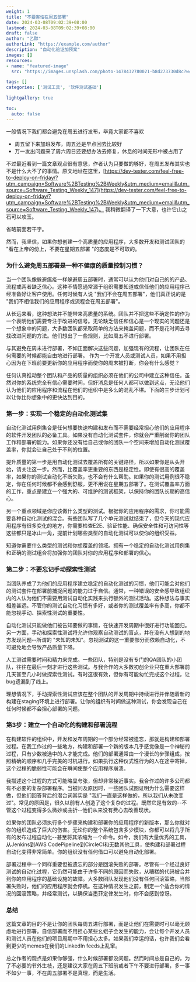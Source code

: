 ```yaml
---
weight: 1
title: "不要害怕在周五部署"
date: 2024-03-08T09:02:39+08:00
lastmod: 2024-03-08T09:02:39+08:00
draft: false
author: "乙醇"
authorLink: "https://example.com/author"
description: "自动化验证加预案"
images: []
resources:
- name: "featured-image"
  src: "https://images.unsplash.com/photo-1478432780021-b8d273730d8c?w=300"

tags: []
categories: ['测试工具', '软件测试基础']

lightgallery: true

toc:
  auto: false
---
```


一般情况下我们都会避免在周五进行发布，毕竟大家都不喜欢

- 周五留下来加班发布，周五还是早点回去比较好
- 万一发出问题来了周六周日还要想办法去修复，休息的时间无形中被占用了

不过最近看到一篇文章观点很有意思，作者认为只要做的够好，在周五发布其实也不是什么大不了的事情。原文地址在这里，[https://dev-tester.com/feel-free-to-deploy-on-friday/?utm_campaign=Software%2BTesting%2BWeekly&utm_medium=email&utm_source=Software_Testing_Weekly_147](https://dev-tester.com/feel-free-to-deploy-on-friday/?utm_campaign=Software%2BTesting%2BWeekly&utm_medium=email&utm_source=Software_Testing_Weekly_147)。 我稍微翻译了一下大意，也许它山之石可以攻玉。

省略前面若干字。

然而，我坚信，如果你想创建一个高质量的应用程序，大多数开发和测试团队的 "看在上帝的份上，不要在星期五部署 "的态度是不可取的。

### 为什么避免周五部署是一种不健康的质量控制习惯？

当一个团队像躲避瘟疫一样躲避周五部署时，通常可以认为他们对自己的的产品、流程或两者缺乏信心。这种不情愿通常源于组织需要知道或信任他们的应用程序已经准备好让客户使用。任何时候有人说 "我们不会在周五部署"，他们真正说的是 "我们不相信我们的应用程序或流程会在周五部署"。

从长远来看，这种想法并不能带来高质量的系统。团队并不把这些不确定性的作为一个表明他们需要专注于改进的信号。无论缺乏信任和信心是一个现实的问题还是一个想象中的问题，大多数团队都采取简单的方法来掩盖问题，而不是花时间去寻找改进问题的方法。他们想出了一些规则，比如周五不进行部署。

与其避免在周末进行部署，不如正面解决这些问题，加强现有的流程，让团队在任何需要的时候都能自由地进行部署。 作为一个开发人员或测试人员，如果不用担心因为在下班前要更新你的应用程序而使你的周末被打断，你会有什么感觉？

任何认真推动整个团队和产品的质量的组织必须在他们的公司中建立这种信任。虽然对你的系统完全有信心需要时间，但好消息是任何人都可以做到这点，无论他们认为他们的应用程序和流程在他们的组织中是多么的混乱不堪。下面的三步计划可以让你比你想象中的更快达到目的。

### 第一步：实现一个稳定的自动化测试集

自动化测试用例集合是任何想要快速构建和发布而不需要经常担心他们的应用程序的软件开发团队的必备工具。如果没有自动化测试套件，你就会严重削弱你的团队工作和部署的能力。如果你还没有给自己或你的团队一个空间来增加自动化测试覆盖率，你就会让自己处于不利的位置。

提升质量的第一步是用自动化测试去覆盖所有的关键路径，所以如果你是从头开始，请关注这一步。然而，比覆盖率更重要的东西是稳定性。即使有很高的覆盖率，如果你的测试自动化不断失败，也不会有什么帮助。如果你的测试用例很不稳定，你在任何时候都不会感到舒服，更不用说在星期五部署了。在测试覆盖率方面的工作，重点是建立一个强大的、可维护的测试框架，以保持你的团队长期的高信心。

另一个重点领域是你应该做什么类型的测试。根据你的应用程序的需求，你可能需要各种自动化测试的混合。有些团队写了几个单元测试就结束了，但今天的现代应用程序有很多变化的地方，你需要检查E2E、验证性能、确保安全性和可访问性等这些都只是冰山一角，提前计划哪些类型的自动化测试可以使你的组织受益。

知道你需要什么类型的测试和你想覆盖的领域。拥有一个稳定的自动化测试用例集和正确的测试组合将加强你的团队对你的应用程序和部署的信心。

### 第二步：不要忘记手动探索性测试

当团队养成了为他们的应用程序建立稳定的自动化测试的习惯，他们可能会对他们的测试套件在部署前捕捉问题的能力过于自信。通常，一种错误的安全感导致组织内的人认为他们不需要用测试自动化实践来执行额外的测试活动。这种想法与事实相差甚远。不管你的测试自动化习惯有多好，或者你的测试覆盖率有多高，你都不能忽视手动、探索性测试的重要性。

自动化测试只能做他们被告知要做的事情，在快速开发周期中很好进行功能回归。另一方面，手动和探索性测试将允许你观察自动测试的盲点，并在没有人想到的地方发现问题--所谓的 "未知的未知"。忽视测试的这一重要部分而依赖自动化，不可避免地会导致产品质量下降。

人工测试需要时间和精力来完成。一些团队，特别是没有专门的QA团队的小团队，往往在最后一刻才进行这些测试。与我合作的大多数初创企业只在重大部署前几天甚至几小时做探索性测试。有时这很有效，但你有可能匆忙完成这个过程，让bug遗漏到了线上。

理想情况下，手动探索性测试应该在整个团队的开发周期中持续进行并伴随着新的构建在staging环境上进行部署。让你的组织有时间做这种测试，你会发现自己在任何时候都不会担心部署的问题。

### 第3步：建立一个自动化的构建和部署流程

在构建软件的组织中，开发和发布周期的一个部分经常被遗忘，那就是构建和部署过程。在我工作过的一些地方，构建和部署一个新的版本几乎感觉像是一个神秘的过程，只有少数被选中的人才能完成。他们的部署通常由一个漫长的步骤组成，按照精确的顺序和几乎完美的时机进行。如果执行这种仪式性行为的人在途中寄掉，这个过程的脆弱性可能会在瞬间使整个应用程序崩溃。

我描述这个过程的方式可能略显夸张，但却非常接近事实。我合作过的许多公司都有不必要的复杂部署程序。当被问及原因时，一些团队试图证明为什么需要这样做，但他们回答背后的潜台词其实是 "我们一直是这样做的，所以我们从未改变过"。常见的原因是，很久以前有人创造了这个复杂的过程。既然它是有效的--不管这个过程变得多么微妙或曲折--他们从来没有费心去改善现状。

如果你的团队必须执行多个步骤来构建和部署你的应用程序的新版本，那么你就对你的组织造成了巨大的伤害。无论你的整个系统包含多少模块，你都可以将几乎所有的发布过程自动化--甚至将其浓缩为一个命令。如今，我们有大量优秀的工具，从Jenkins到AWS CodePipeline到CircleCI和无数其他工具，使构建和部署过程自动化变得非常简单。你的组织没有任何借口可以避免自动化部署。

部署过程中一个同样重要但被遗忘的部分是回滚失败的部署。尽管有一个经过良好测试的自动化过程，它仍然可能由于许多不同的原因而失败，从糟糕的代码被合并到你的应用程序的基础设施的故障。大多数团队发现他们没有任何回滚策略，当部署失败时，他们的应用程序就会停机。在这种情况发生之前，制定一个适合你的情况的回滚策略，并经常测试，以确保当墨菲定律发生时，你不会感到惊讶。

### 总结

这篇文章的目的不是让你的团队每周五进行部署，而是让他们在需要时可以毫无顾虑地进行部署。自信部署而不用担心某些幺蛾子会发生的能力，会让每个开发人员和测试人员在他们的项目周期中不用担心太多。如果我们幸运的话，也许我们会看到更少的memes在我们的LinkedIn feeds上乱窜。

总之作者的观点是如果你够强，什么时候部署都没问题。然而时间总是自己的，为了不必要的节外生枝，还是建议大家在周五下班前或者下午不要进行部署，多一事不如少一事，不在周五部署不是真理，而是生活。